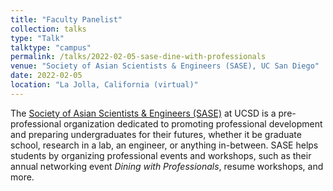 ```yaml
---
title: "Faculty Panelist"
collection: talks
type: "Talk"
talktype: "campus"
permalink: /talks/2022-02-05-sase-dine-with-professionals
venue: "Society of Asian Scientists & Engineers (SASE), UC San Diego"
date: 2022-02-05
location: "La Jolla, California (virtual)"
---
```


The <a href="https://saseatucsd.weebly.com/" target="_blank">Society of Asian Scientists & Engineers (SASE)</a> at UCSD is a pre-professional organization dedicated to promoting professional development and preparing undergraduates for their futures, whether it be graduate school, research in a lab, an engineer, or anything in-between. SASE helps students by organizing professional events and workshops, such as their annual networking event <i>Dining with Professionals</i>, resume workshops, and more.
